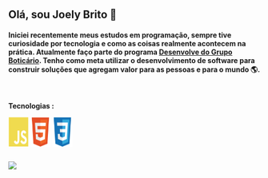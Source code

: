 ## Olá, sou Joely Brito 🥰

#### Iniciei recentemente meus estudos em programação, sempre tive curiosidade por tecnologia e como as coisas realmente acontecem na prática. Atualmente faço parte do programa <a href="https://desenvolve.grupoboticario.com.br/" target="_blank">Desenvolve do Grupo Boticário</a>. Tenho como meta utilizar o desenvolvimento de software para construir soluções que agregam valor para as pessoas e para o mundo 🌎.


<div style="display: inline_block"><br>
  <p><b>Tecnologias :</b></p>
  <img align="center" alt="Rafa-Js" height="60" width="40" src="https://raw.githubusercontent.com/devicons/devicon/master/icons/javascript/javascript-plain.svg">
  <img align="center" alt="Rafa-HTML" height="60" width="40" src="https://raw.githubusercontent.com/devicons/devicon/master/icons/html5/html5-original.svg">
  <img align="center" alt="Rafa-HTML" height="60" width="40" src="https://raw.githubusercontent.com/devicons/devicon/master/icons/css3/css3-original.svg">
</div>

##

<div> 
  <a href="https://www.linkedin.com/in/joely-brito/" target="_blank"><img src="https://img.shields.io/badge/-LinkedIn-%230077B5?style=for-the-badge&logo=linkedin&logoColor=white" target="_blank"></a> 
 
</div>


<!---
Joely-Brito/Joely-Brito is a ✨ special ✨ repository because its `README.md` (this file) appears on your GitHub profile.
You can click the Preview link to take a look at your changes.
--->
